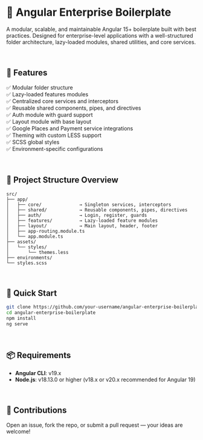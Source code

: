 # 🧱 Angular Enterprise Boilerplate

A modular, scalable, and maintainable Angular 15+ boilerplate built with best practices. Designed for enterprise-level applications with a well-structured folder architecture, lazy-loaded modules, shared utilities, and core services.

<br/>

## 🔧 Features

✅ Modular folder structure  
✅ Lazy-loaded features modules  
✅ Centralized core services and interceptors  
✅ Reusable shared components, pipes, and directives  
✅ Auth module with guard support  
✅ Layout module with base layout  
✅ Google Places and Payment service integrations  
✅ Theming with custom LESS support  
✅ SCSS global styles  
✅ Environment-specific configurations

<br/>

## 📁 Project Structure Overview

```
src/
├── app/
│   ├── core/              → Singleton services, interceptors
│   ├── shared/            → Reusable components, pipes, directives
│   ├── auth/              → Login, register, guards
│   ├── features/          → Lazy-loaded feature modules
│   ├── layout/            → Main layout, header, footer
│   ├── app-routing.module.ts
│   └── app.module.ts
├── assets/
│   └── styles/
│       └── themes.less
├── environments/
└── styles.scss
```
<br/>






## 🚀 Quick Start

```bash
git clone https://github.com/your-username/angular-enterprise-boilerplate.git
cd angular-enterprise-boilerplate
npm install
ng serve
```

<br/>



## 📦 Requirements

- **Angular CLI**: v19.x  
- **Node.js**: v18.13.0 or higher (v18.x or v20.x recommended for Angular 19)


<br/>

## **🙌 Contributions**

Open an issue, fork the repo, or submit a pull request — your ideas are welcome!

